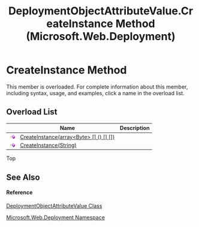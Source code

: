 ﻿---
title: DeploymentObjectAttributeValue.CreateInstance Method  (Microsoft.Web.Deployment)
TOCTitle: CreateInstance Method
ms:assetid: Overload:Microsoft.Web.Deployment.DeploymentObjectAttributeValue.CreateInstance
ms:mtpsurl: https://msdn.microsoft.com/en-us/library/microsoft.web.deployment.deploymentobjectattributevalue.createinstance(v=VS.90)
ms:contentKeyID: 22753989
ms.date: 05/02/2012
mtps_version: v=VS.90
f1_keywords:
- Microsoft.Web.Deployment.DeploymentObjectAttributeValue.CreateInstance
dev_langs:
- CSharp
- JScript
- VB
---

# CreateInstance Method

This member is overloaded. For complete information about this member, including syntax, usage, and examples, click a name in the overload list.

## Overload List

<table>
<thead>
<tr class="header">
<th> </th>
<th>Name</th>
<th>Description</th>
</tr>
</thead>
<tbody>
<tr class="odd">
<td><img src="images/Dd565996.pubmethod(en-us,VS.90).gif" title="Public method" alt="Public method" /></td>
<td><a href="deploymentobjectattributevalue-createinstance-method-byte%5B%5D-microsoft-web-deployment.md">CreateInstance(array&lt;Byte&gt; [] () [] [])</a></td>
<td></td>
</tr>
<tr class="even">
<td><img src="images/Dd565996.pubmethod(en-us,VS.90).gif" title="Public method" alt="Public method" /></td>
<td><a href="deploymentobjectattributevalue-createinstance-method-string-microsoft-web-deployment.md">CreateInstance(String)</a></td>
<td></td>
</tr>
</tbody>
</table>


Top

## See Also

#### Reference

[DeploymentObjectAttributeValue Class](deploymentobjectattributevalue-class-microsoft-web-deployment.md)

[Microsoft.Web.Deployment Namespace](microsoft-web-deployment-namespace.md)

